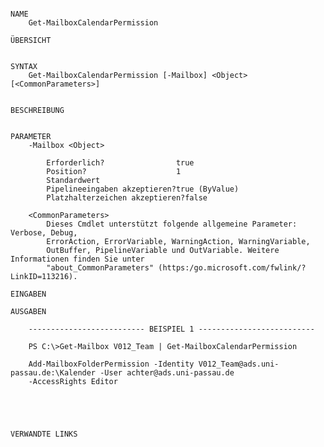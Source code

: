 ﻿```

NAME
    Get-MailboxCalendarPermission
    
ÜBERSICHT
    
    
SYNTAX
    Get-MailboxCalendarPermission [-Mailbox] <Object> [<CommonParameters>]
    
    
BESCHREIBUNG
    

PARAMETER
    -Mailbox <Object>
        
        Erforderlich?                true
        Position?                    1
        Standardwert                 
        Pipelineeingaben akzeptieren?true (ByValue)
        Platzhalterzeichen akzeptieren?false
        
    <CommonParameters>
        Dieses Cmdlet unterstützt folgende allgemeine Parameter: Verbose, Debug,
        ErrorAction, ErrorVariable, WarningAction, WarningVariable,
        OutBuffer, PipelineVariable und OutVariable. Weitere Informationen finden Sie unter 
        "about_CommonParameters" (https:/go.microsoft.com/fwlink/?LinkID=113216). 
    
EINGABEN
    
AUSGABEN
    
    -------------------------- BEISPIEL 1 --------------------------
    
    PS C:\>Get-Mailbox V012_Team | Get-MailboxCalendarPermission
    
    Add-MailboxFolderPermission -Identity V012_Team@ads.uni-passau.de:\Kalender -User achter@ads.uni-passau.de 
    -AccessRights Editor
    
    
    
    
    
VERWANDTE LINKS



```

